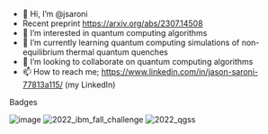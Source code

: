 - 👋 Hi, I’m @jsaroni
- Recent preprint https://arxiv.org/abs/2307.14508
- 👀 I’m interested in quantum computing algorithms
- 🌱 I’m currently learning quantum computing simulations of non-equilibrium thermal quantum quenches 
- 💞️ I’m looking to collaborate on quantum computing algorithms
- 📫 How to reach me; https://www.linkedin.com/in/jason-saroni-77813a115/ (my LinkedIn)

<!---
jsaroni/jsaroni is a ✨ special ✨ repository because its `README.md` (this file) appears on your GitHub profile.
You can click the Preview link to take a look at your changes.
--->


Badges

![image](https://github.com/jsaroni/jsaroni/assets/77505813/8d6c2f7d-f8c7-430d-87ff-dfa33cf58b28)
![2022_ibm_fall_challenge](https://github.com/jsaroni/jsaroni/assets/77505813/b9fa77d4-34b9-4060-9521-9442ae837d36) ![2022_qgss](https://github.com/jsaroni/jsaroni/assets/77505813/3ff045f5-ad88-4c71-b389-f7a1e2597a90)

